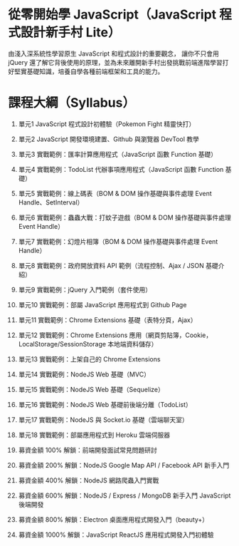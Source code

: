 # 從零開始學 JavaScript（JavaScript 程式設計新手村 Lite）
由淺入深系統性學習原生 JavaScript 和程式設計的重要觀念， 讓你不只會用 jQuery 還了解它背後使用的原理，並為未來離開新手村出發挑戰前端進階學習打好堅實基礎知識，培養自學各種前端框架和工具的能力。

# 課程大綱（Syllabus）
1. 單元1 JavaScript 程式設計初體驗（Pokemon Fight 精靈快打）

2. 單元2 JavaScript 開發環境建置、Github 與瀏覽器 DevTool 教學 

3. 單元3 實戰範例：匯率計算應用程式（JavaScript 函數 Function 基礎） 

4. 單元4 實戰範例：TodoList 代辦事項應用程式（JavaScript 函數 Function 基礎）

5. 單元5 實戰範例：線上碼表（BOM & DOM 操作基礎與事件處理 Event Handle、SetInterval） 

6. 單元6 實戰範例：蟲蟲大戰：打蚊子遊戲（BOM & DOM 操作基礎與事件處理 Event Handle）  

7. 單元7 實戰範例：幻燈片相簿（BOM & DOM 操作基礎與事件處理 Event Handle）  

8. 單元8 實戰範例：政府開放資料 API 範例（流程控制、Ajax / JSON 基礎介紹）

9. 單元9 實戰範例：jQuery 入門範例（套件使用）

10. 單元10 實戰範例：部屬 JavaScript 應用程式到 Github Page

11. 單元11 實戰範例：Chrome Extensions 基礎（表特分頁，Ajax）

12. 單元12 實戰範例：Chrome Extensions 應用（網頁剪貼簿，Cookie，LocalStorage/SessionStorage 本地端資料儲存）

13. 單元13 實戰範例：上架自己的 Chrome Extensions

14. 單元14 實戰範例：NodeJS Web 基礎（MVC）

15. 單元15 實戰範例：NodeJS Web 基礎（Sequelize）

16. 單元16 實戰範例：NodeJS Web 基礎前後端分離（TodoList）

17. 單元17 實戰範例：NodeJS 與 Socket.io 基礎（雲端聊天室）

18. 單元18 實戰範例：部屬應用程式到 Heroku 雲端伺服器

19. 募資金額 100% 解鎖：前端開發面試常見問題研討

20. 募資金額 200% 解鎖：NodeJS Google Map API / Facebook API 新手入門

21. 募資金額 400% 解鎖：NodeJS 網路爬蟲入門實戰 

22. 募資金額 600% 解鎖：NodeJS / Express / MongoDB 新手入門 JavaScript 後端開發

23. 募資金額 800% 解鎖：Electron 桌面應用程式開發入門（beauty+）

24. 募資金額 1000% 解鎖：JavaScript ReactJS 應用程式開發入門初體驗


